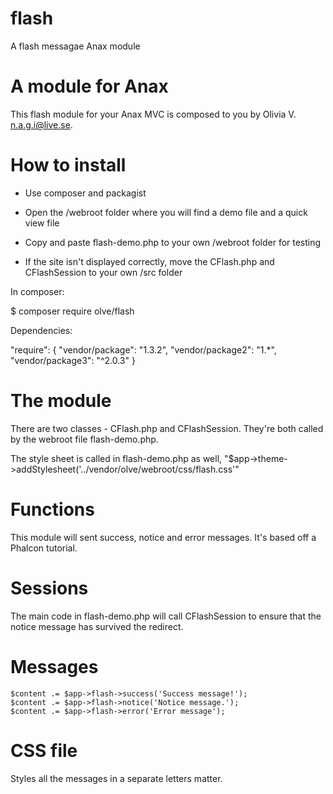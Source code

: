 # flash
A flash messagae Anax module

# A module for Anax
This flash module for your Anax MVC is composed to you by Olivia V. n.a.g.i@live.se.

# How to install

* Use composer and packagist

* Open the /webroot folder where you will find a demo file and a quick view file

* Copy and paste flash-demo.php to your own /webroot folder for testing

* If the site isn't displayed correctly, move the CFlash.php and CFlashSession to your own /src folder


In composer: 

$ composer require olve/flash

Dependencies: 

"require": {
        "vendor/package": "1.3.2",
        "vendor/package2": "1.*",
        "vendor/package3": "^2.0.3"
    }


# The module 
There are two classes - CFlash.php and CFlashSession. They're both called by the webroot file flash-demo.php. 

The style sheet is called in flash-demo.php as well, "$app->theme->addStylesheet('../vendor/olve/webroot/css/flash.css'"

# Functions
This module will sent success, notice and error messages. It's based off a Phalcon tutorial. 

# Sessions
The main code in flash-demo.php will call CFlashSession to ensure that the notice message has survived the redirect.

# Messages

    $content .= $app->flash->success('Success message!');
    $content .= $app->flash->notice('Notice message.');
    $content .= $app->flash->error('Error message');
  
  
# CSS file
Styles all the messages in a separate letters matter.
